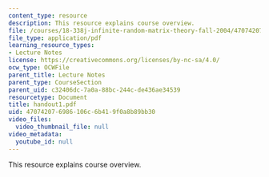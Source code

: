 ```yaml
---
content_type: resource
description: This resource explains course overview.
file: /courses/18-338j-infinite-random-matrix-theory-fall-2004/470742076986106c6b419f0a8b89bb30_handout1.pdf
file_type: application/pdf
learning_resource_types:
- Lecture Notes
license: https://creativecommons.org/licenses/by-nc-sa/4.0/
ocw_type: OCWFile
parent_title: Lecture Notes
parent_type: CourseSection
parent_uid: c32406dc-7a0a-88bc-244c-de436ae34539
resourcetype: Document
title: handout1.pdf
uid: 47074207-6986-106c-6b41-9f0a8b89bb30
video_files:
  video_thumbnail_file: null
video_metadata:
  youtube_id: null
---
```

This resource explains course overview.